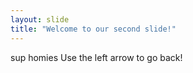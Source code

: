 ```yaml
---
layout: slide
title: "Welcome to our second slide!"
---
```

sup homies
Use the left arrow to go back!

